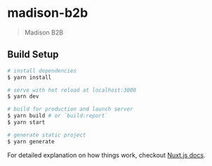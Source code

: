 # madison-b2b

> Madison B2B

## Build Setup

``` bash
# install dependencies
$ yarn install

# serve with hot reload at localhost:3000
$ yarn dev

# build for production and launch server
$ yarn build # or `build:report`
$ yarn start

# generate static project
$ yarn generate
```

For detailed explanation on how things work, checkout [Nuxt.js docs](https://nuxtjs.org).
